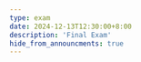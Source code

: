 ```yaml
---
type: exam
date: 2024-12-13T12:30:00+8:00
description: 'Final Exam'
hide_from_announcments: true
---
```



